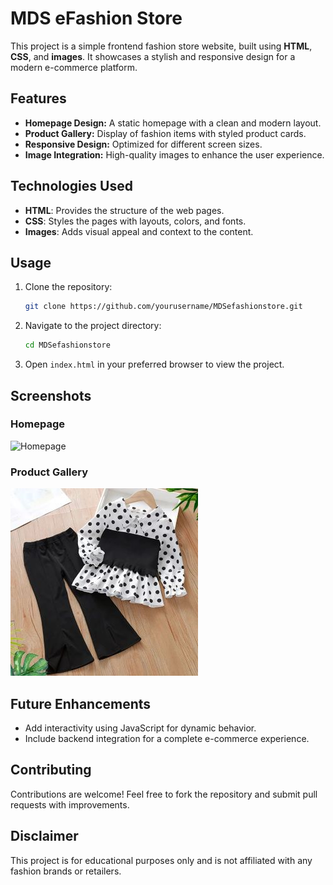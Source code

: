 # MDS eFashion Store

This project is a simple frontend fashion store website, built using **HTML**, **CSS**, and **images**. It showcases a stylish and responsive design for a modern e-commerce platform.

## Features
- **Homepage Design:** A static homepage with a clean and modern layout.
- **Product Gallery:** Display of fashion items with styled product cards.
- **Responsive Design:** Optimized for different screen sizes.
- **Image Integration:** High-quality images to enhance the user experience.

## Technologies Used
- **HTML**: Provides the structure of the web pages.
- **CSS**: Styles the pages with layouts, colors, and fonts.
- **Images**: Adds visual appeal and context to the content.

## Usage
1. Clone the repository:
   ```bash
   git clone https://github.com/yourusername/MDSefashionstore.git
   ```
2. Navigate to the project directory:
   ```bash
   cd MDSefashionstore
   ```
3. Open `index.html` in your preferred browser to view the project.

## Screenshots
### Homepage
![Homepage](image2.jpg)

### Product Gallery
![Product Gallery](aboutdress.jpg)

## Future Enhancements
- Add interactivity using JavaScript for dynamic behavior.
- Include backend integration for a complete e-commerce experience.

## Contributing
Contributions are welcome! Feel free to fork the repository and submit pull requests with improvements.

## Disclaimer
This project is for educational purposes only and is not affiliated with any fashion brands or retailers.
